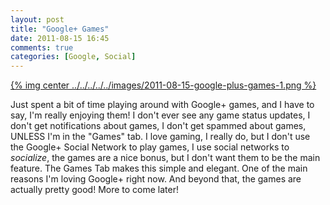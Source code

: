 ```yaml
---
layout: post
title: "Google+ Games"
date: 2011-08-15 16:45
comments: true
categories: [Google, Social]
---
```


[{% img center ../../../../../images/2011-08-15-google-plus-games-1.png %}](../../../../../images/2011-08-15-google-plus-games-1.png)

Just spent a bit of time playing around with Google+ games, and I have to say, I'm really enjoying them! I don't ever see any game status updates, I don't get notifications about games, I don't get spammed about games, UNLESS I'm in the "Games" tab. I love gaming, I really do, but I don't use the Google+ Social Network to play games, I use social networks to _socialize_, the games are a nice bonus, but I don't want them to be the main feature. The Games Tab makes this simple and elegant. One of the main reasons I'm loving Google+ right now. And beyond that, the games are actually pretty good! More to come later!